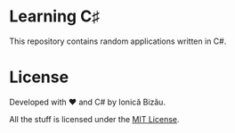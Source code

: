 # Learning C♯
This repository contains random applications written in C#.

# License
Developed with :heart: and C# by Ionică Bizău.

All the stuff is licensed under the [MIT License](/LICENSE).
